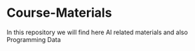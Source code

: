 # Course-Materials
In this repository we will find here AI related materials and also Programming Data
